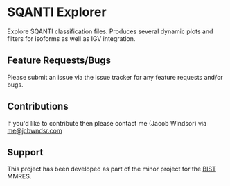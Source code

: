 # SQANTI Explorer
Explore SQANTI classification files. Produces several dynamic plots and filters for isoforms as well as IGV integration.

## Feature Requests/Bugs
Please submit an issue via the issue tracker for any feature requests and/or bugs.

## Contributions
If you'd like to contribute then please contact me (Jacob Windsor) via me@jcbwndsr.com

## Support
This project has been developed as part of the minor project for the [BIST](bist.eu) MMRES.
 
